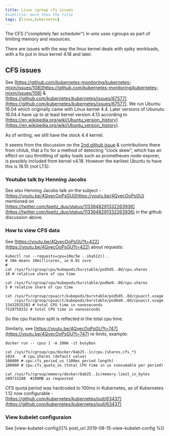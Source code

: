 ```yaml
---
title: Linux cgroup cfs issues
#subtitle: more than the title
tags: [linux,kubernetes]
---
```

The CFS ("completely fair scheduler") in unix uses cgroups as part of
limiting memory and resources.

There are issues with the way the linux kernel deals with spiky
workloads, with a fix put in linux kernel 4.18 and later.
<!--more-->

## CFS issues

See [https://github.com/kubernetes-monitoring/kubernetes-mixin/issues/108](https://github.com/kubernetes-monitoring/kubernetes-mixin/issues/108) &
[https://github.com/kubernetes/kubernetes/issues/67577](https://github.com/kubernetes/kubernetes/issues/67577). We run Ubuntu 16.04
which originally came with Linux kernel 4.4. Later versions of Ubunutu 16.04.4
have up to at least kernel version 4.13 according to
[https://en.wikipedia.org/wiki/Ubuntu_version_history](https://en.wikipedia.org/wiki/Ubuntu_version_history).

As of writing, we still have the stock 4.4 kernel.

It seems from the discussion on the [2nd github issue](https://github.com/kubernetes/kubernetes/issues/67577#issuecomment-466609030) & contributions
there from chiluk, that a fix for a method of detecting "clock skew", which has
an effect on cpu throttling of spiky loads such as prometheues node-exporer,
is possibly included from kernel v4.18. However the earliest Ubuntu to have
 this is 18.10 (not LTS).

### Youtube talk by Henning Jacobs

See also Henning Jacobs talk on the subject - [https://youtu.be/4QyecOoPsGU](https://youtu.be/4QyecOoPsGU)
mentioned on [https://twitter.com/tpeitz_dus/status/1133648291332263936](https://twitter.com/tpeitz_dus/status/1133648291332263936) in the
github discussion above.


### How to view CFS data

See [https://youtu.be/4QyecOoPsGU?t=422](https://youtu.be/4QyecOoPsGU?t=422) about requests:

```
kubectl run --requests=cpu=10m/5m ..sha512()..
# 10m means 10millicores, ie 0.01 core
# 
cat /sys/fs/cgroup/cpu/kubepods/burstable/pod5d5..0d/cpu.shares
10 # relative share of cpu time

cat /sys/fs/cgroup/cpu/kubepods/burstable/pod6e0..0d/cpu.shares
5 # relative share of cpu time

cat /sys/fs/cgroup/cpuacct/kubepods/burstable/pod5d5..0d/cpuacct.usage
    /sys/fs/cgroup/cpuacct/kubepods/burstable/pod6e0..0d/cpuacct.usage
13432815283 # total CPU time in nanoseconds
7528759332 # total CPU time in nanoseconds
```

So the cpu fraction split is reflected in the total cpu time.

Similarly, see [https://youtu.be/4QyecOoPsGU?t=747](https://youtu.be/4QyecOoPsGU?t=747) re limits, example:

```
docker run -- cpus 1 -m 200m -it busybox

cat /sys/fs/cgroup/cpu/docker/8ab25..1c/cpu.{shares,cfs_*}
1024    # cpu.shares (default value)
100000 # cpu.cfs_period_us (100ms period length)
100000 # cpu.cfs_quota_us (total CPU time in us consumable per period)

cat /sys/fs/cgroup/memory/docker/8ab25..1c/memory.limit_in_bytes
209715200  #200MB as requested
```

CFS quota period was hardcoded to 100ms in Kubernetes,
as of Kubernetes 1.12 now configurable - [https://github.com/kubernetes/kubernetes/pull/63437](https://github.com/kubernetes/kubernetes/pull/63437)

### View kubelet configuraion

See [view-kubelet-config]({% post_url 2019-08-15-view-kubelet-config %})
